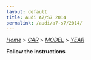 ```yaml
---
layout: default
title: Audi A7/S7 2014
permalink: /audi/a7-s7/2014/
---
```

[*Home*](/) > [*CAR*](/car/) > [*MODEL*](/car/model/) > [*YEAR*](/car/model/year/)

**Follow the instructions**